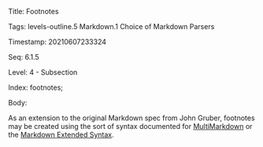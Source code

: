Title:  Footnotes

Tags:   levels-outline.5 Markdown.1 Choice of Markdown Parsers

Timestamp: 20210607233324

Seq:    6.1.5

Level:  4 - Subsection

Index:  footnotes; 

Body: 

As an extension to the original Markdown spec from John Gruber, footnotes may be created using the sort of syntax documented for [MultiMarkdown][mmd] or the [Markdown Extended Syntax][ext].


[ext]: https://www.markdownguide.org/extended-syntax/

[mmd]: https://fletcher.github.io/MultiMarkdown-6/syntax/index.html#footnotes
